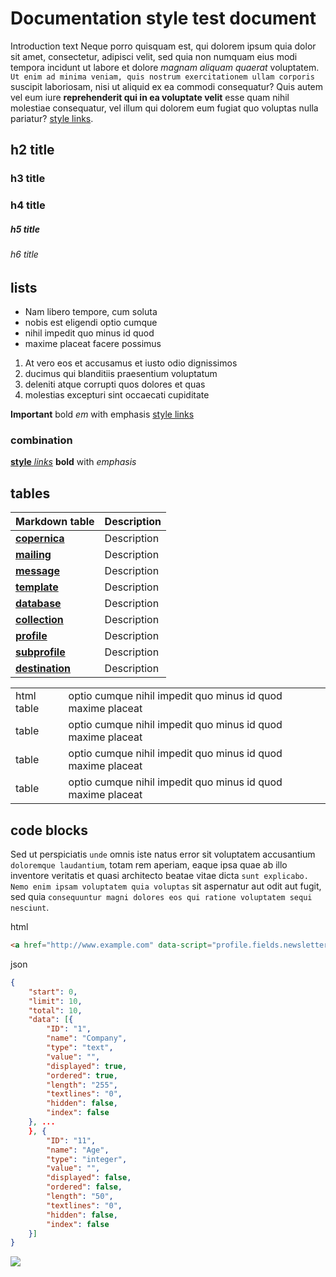 # Documentation style test document

Introduction text Neque porro quisquam est, qui dolorem ipsum quia dolor sit amet, consectetur, adipisci velit, sed quia non numquam eius modi tempora incidunt ut labore et dolore *magnam aliquam quaerat* voluptatem. `Ut enim ad minima veniam, quis nostrum exercitationem ullam corporis` suscipit laboriosam, nisi ut aliquid ex ea commodi consequatur? Quis autem vel eum iure **reprehenderit qui in ea voluptate velit** esse quam nihil molestiae consequatur, vel illum qui dolorem eum fugiat quo voluptas nulla pariatur? [style links](style "style").

## h2 title
### h3 title
### h4 title
##### h5 title
###### h6 title

## lists

- Nam libero tempore, cum soluta 
- nobis est eligendi optio cumque 
- nihil impedit quo minus id quod 
- maxime placeat facere possimus

1. At vero eos et accusamus et iusto odio dignissimos 
2. ducimus qui blanditiis praesentium voluptatum 
3. deleniti atque corrupti quos dolores et quas 
4. molestias excepturi sint occaecati cupiditate

**Important** bold
*em* with emphasis
[style links](style "style")

### combination

[**style** *links*](style "style")
**bold** with *emphasis*

## tables

| Markdown table                                        | Description
|-------------------------------------------------------|--------------------------------------|
| [**copernica**](./style)                              | Description                          |
| [**mailing**](./style)                                | Description                          |
| [**message**](./style)                                | Description                          |
| [**template**](./style)                               | Description                          |
| [**database**](./style)                               | Description                          |
| [**collection**](./style)                             | Description                          |
| [**profile**](./style)                                | Description                          |
| [**subprofile**](./style)                             | Description                          |
| [**destination**](./style)                            | Description                          |


<table>
    <tr>
        <td>html table</td>
        <td>optio cumque nihil impedit quo minus id quod maxime placeat</td>
    </tr>
    <tr>
        <td>table</td>
        <td>optio cumque nihil impedit quo minus id quod maxime placeat</td>
    </tr>
    <tr>
        <td>table</td>
        <td>optio cumque nihil impedit quo minus id quod maxime placeat</td>
    </tr>
    <tr>
        <td>table</td>
        <td>optio cumque nihil impedit quo minus id quod maxime placeat</td>
    </tr>
</table>


## code blocks

Sed ut perspiciatis `unde` omnis iste natus error sit voluptatem accusantium `doloremque laudantium`, totam rem aperiam, eaque ipsa quae ab illo inventore veritatis et quasi architecto beatae vitae dicta `sunt explicabo. Nemo enim ipsam voluptatem quia voluptas` sit aspernatur aut odit aut fugit, sed quia `consequuntur magni dolores eos qui ratione voluptatem sequi nesciunt`.

html
```html
<a href="http://www.example.com" data-script="profile.fields.newsletter = 'no';">Click here to unsubscribe</a>
```

json
```json
{
    "start": 0,
    "limit": 10,
    "total": 10,
    "data": [{
        "ID": "1",
        "name": "Company",
        "type": "text",
        "value": "",
        "displayed": true,
        "ordered": true,
        "length": "255",
        "textlines": "0",
        "hidden": false,
        "index": false
    }, ...
    }, {
        "ID": "11",
        "name": "Age",
        "type": "integer",
        "value": "",
        "displayed": false,
        "ordered": false,
        "length": "50",
        "textlines": "0",
        "hidden": false,
        "index": false
    }]
}
```

![](http://via.placeholder.com/895x150)

